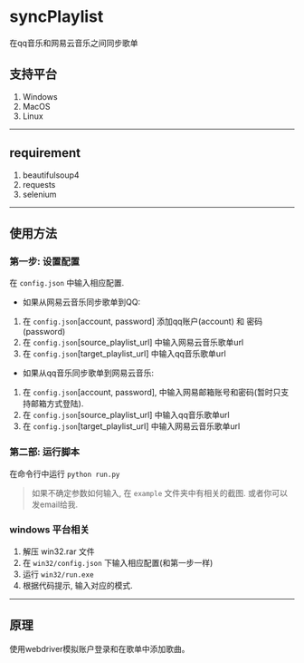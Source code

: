 # syncPlaylist

在qq音乐和网易云音乐之间同步歌单

## 支持平台

1. Windows
2. MacOS
3. Linux

---------------

## requirement

1. beautifulsoup4
2. requests
3. selenium

---------------

## 使用方法

### 第一步: 设置配置

在 `config.json` 中输入相应配置.

* 如果从网易云音乐同步歌单到QQ:

1. 在 `config.json`[account, password] 添加qq账户(account) 和 密码(password)
2. 在 `config.json`[source_playlist_url] 中输入网易云音乐歌单url
3. 在 `config.json`[target_playlist_url] 中输入qq音乐歌单url

* 如果从qq音乐同步歌单到网易云音乐:

1. 在 `config.json`[account, password], 中输入网易邮箱账号和密码(暂时只支持邮箱方式登陆).
2. 在 `config.json`[source_playlist_url] 中输入qq音乐歌单url
3. 在 `config.json`[target_playlist_url] 中输入网易云音乐歌单url

### 第二部: 运行脚本

在命令行中运行 `python run.py`

> 如果不确定参数如何输入, 在 `example` 文件夹中有相关的截图. 或者你可以发email给我.

### windows 平台相关

1. 解压 win32.rar 文件
2. 在 `win32/config.json` 下输入相应配置(和第一步一样)
3. 运行 `win32/run.exe`
4. 根据代码提示, 输入对应的模式.

---------------

## 原理

使用webdriver模拟账户登录和在歌单中添加歌曲。

